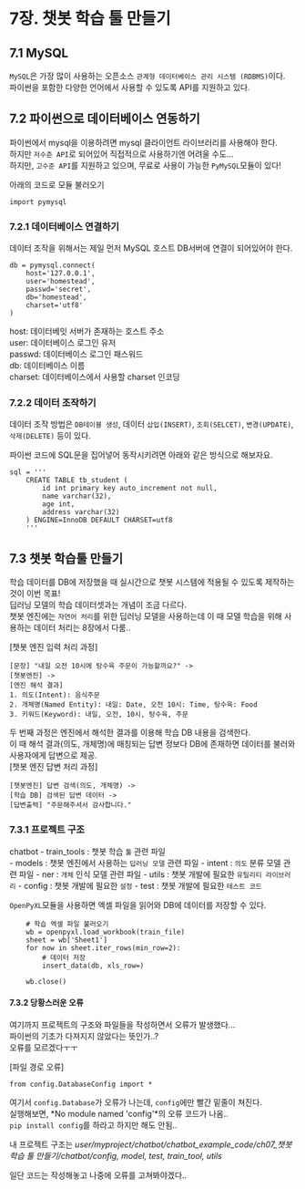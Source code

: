 # 7장. 챗봇 학습 툴 만들기

## 7.1 MySQL
`MySQL`은 가장 많이 사용하는 오픈소스 `관계형 데이터베이스 관리 시스템 (RDBMS)`이다.  
파이썬을 포함한 다양한 언어에서 사용할 수 있도록 API를 지원하고 있다.  

## 7.2 파이썬으로 데이터베이스 연동하기
파이썬에서 mysql을 이용하려면 mysql 클라이언트 라이브러리를 사용해야 한다.  
하지만 `저수준 API`로 되어있어 직접적으로 사용하기엔 어려울 수도...  
하지만, `고수준 API`를 지원하고 있으며, 무료로 사용이 가능한 `PyMySQL`모듈이 있다!  

아래의 코드로 모듈 불러오기  
```
import pymysql
```  

### 7.2.1 데이터베이스 연결하기
데이터 조작을 위해서는 제일 먼저 MySQL 호스트 DB서버에 연결이 되어있어야 한다.  
```
db = pymysql.connect(
    host='127.0.0.1', 
    user='homestead', 
    passwd='secret', 
    db='homestead', 
    charset='utf8'
)
```  
host: 데이터베잇 서버가 존재하는 호스트 주소  
user: 데이터베이스 로그인 유저  
passwd: 데이터베이스 로그인 패스워드  
db: 데이터베이스 이름  
charset: 데이터베이스에서 사용할 charset 인코딩  

### 7.2.2 데이터 조작하기
데이터 조작 방법은 `DB테이블 생성`, 데이터 `삽입(INSERT)`, `조회(SELCET)`, `변경(UPDATE)`, `삭제(DELETE)` 등이 있다.  

파이썬 코드에 SQL문을 집어넣어 동작시키려면 아래와 같은 방식으로 해보자요.  
```commandline
sql = '''
    CREATE TABLE tb_student (
        id int primary key auto_increment not null,
        name varchar(32),
        age int,
        address varchar(32)
    ) ENGINE=InnoDB DEFAULT CHARSET=utf8
    '''
```  

## 7.3 챗봇 학습툴 만들기
학습 데이터를 DB에 저장했을 때 실시간으로 챗봇 시스템에 적용될 수 있도록 제작하는 것이 이번 목표!  
딥러닝 모델의 학습 데이터셋과는 개념이 조금 다르다.  
챗봇 엔진에는 `자연어 처리`를 위한 딥러닝 모델을 사용하는데 이 때 모델 학습을 위해 사용하는 데이터 처리는 8장에서 다룸..  

[챗봇 엔진 입력 처리 과정]  
```commandline
[문장] "내일 오전 10시에 탕수육 주문이 가능할까요?" ->  
[챗봇엔진] ->  
[엔진 해석 결과] 
1. 의도(Intent): 음식주문  
2. 개체명(Named Entity): 내일: Date, 오전 10시: Time, 탕수육: Food  
3. 키워드(Keyword): 내일, 오전, 10시, 탕수육, 주문
```  
두 번째 과정은 엔진에서 해석한 결과를 이용해 학습 DB 내용을 검색한다.  
이 때 해석 결과(의도, 개체명)에 매칭되는 답변 정보다 DB에 존재하면 데이터를 불러와 사용자에게 답변으로 제공.  
[챗봇 엔진 답변 처리 과정]  
```commandline
[챗봇엔진] 답변 검색(의도, 개체명) ->  
[학습 DB] 검색된 답변 데이터 ->  
[답변출력] "주문해주셔서 감사합니다."
```  

### 7.3.1 프로젝트 구조
chatbot
    - train_tools : 챗봇 학습 `툴` 관련 파일  
    - models : 챗봇 엔진에서 사용하는 `딥러닝 모델` 관련 파일
        - intent : `의도` 분류 모델 관련 파일
        - ner    : `개체` 인식 모델 관련 파일
    - utils : 챗봇 개발에 필요한 `유틸리티 라이브러리`
    - config : 챗봇 개발에 필요한 `설정`
    - test : 챗봇 개발에 필요한 `테스트 코드`  
  

`OpenPyXL`모듈을 사용하면 엑셀 파일을 읽어와 DB에 데이터를 저장할 수 있다.  
```commandline
    # 학습 엑셀 파일 불러오기
    wb = openpyxl.load_workbook(train_file)
    sheet = wb['Sheet1']
    for now in sheet.iter_rows(min_row=2):
        # 데이터 저장
        insert_data(db, xls_row=)

    wb.close()
```  

#### 7.3.2 당황스러운 오류
여기까지 프로젝트의 구조와 파일들을 작성하면서 오류가 발생했다...  
파이썬의 기초가 다져지지 않았다는 뜻인가..?  
오류를 모르겠다ㅜㅜ  

[파일 경로 오류]  
```commandline
from config.DatabaseConfig import *

```  
여기서 `config.Database`가 오류가 나는데, `config`에만 빨간 밑줄이 쳐진다.  
실행해보면, *No module named 'config'*의 오류 코드가 나옴..  
`pip install config`를 하라고 하지만 해도 안됨..  

내 프로젝트 구조는 
*user/myproject/chatbot/chatbot_example_code/ch07_챗봇 학습 툴 만들기/chatbot/config, model, test, train_tool, utils*  

일단 코드는 작성해놓고 나중에 오류를 고쳐봐야겠다..  